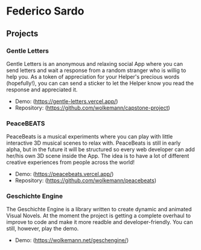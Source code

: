 # Federico Sardo 
  ## Projects
   ### Gentle Letters 
   Gentle Letters is an anonymous and relaxing social App where you can send letters and wait a response from a random stranger who is willig to help you. As a token of appreciation for your Helper's precious words (hopefully!), you can can send a sticker to let the Helper know you read the response and appreciated it.
   - Demo: (https://gentle-letters.vercel.app/)
   - Repository: (https://github.com/wolkemann/capstone-project)
   ### PeaceBEATS 
   PeaceBeats is a musical experiments where you can play with little interactive 3D musical scenes to relax with. PeaceBeats is still in early alpha, but in the future it will be structured so every web developer can add her/his own 3D scene inside the App. The idea is to have a lot of different creative experiences from people across the world! 
   - Demo: (https://peacebeats.vercel.app/)
   - Repository: (https://github.com/wolkemann/peacebeats)
   ### Geschichte Engine
   The Geschichte Engine is a library written to create dynamic and animated Visual Novels. At the moment the project is getting a complete overhaul to improve to code and make it more readble and developer-friendly. You can still, however, play the demo.
   - Demo: (https://wolkemann.net/geschengine/)
